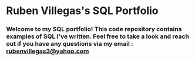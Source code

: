 # **Ruben Villegas's SQL Portfolio**

### Welcome to my SQL portfolio! This code repository contains examples of SQL I've written. Feel free to take a look and reach out if you have any questions via my email : rubenvillegas3@yahoo.com
